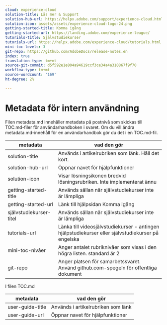 ```yaml
---
cloud: experience-cloud
solution-title: Läs mer & Support
solution-hub-url: https://helpx.adobe.com/support/experience-cloud.html
solution-icon: assets/assets/experience-cloud-logo-24.png
getting-started-title: Komma igång
getting-started-url: https://landing.adobe.com/experience-league/
tutorials-title: Självstudiekurser
tutorials-url: https://helpx.adobe.com/experience-cloud/tutorials.html
mini-toc-levels: 3
git-repo: https://github.com/AdobeDocs/release-notes.en
index: true
translation-type: tm+mt
source-git-commit: d5f592e1e804a94619ccf3ce34a4a310867f9f70
workflow-type: tm+mt
source-wordcount: '169'
ht-degree: 2%

---
```



# Metadata för intern användning

Filen metadata.md innehåller metadata på postnivå som skickas till TOC.md-filer för användarhandboken i svaret. Om du vill ändra metadata.md-innehåll för en användarhandbok gör du det i en TOC.md-fil.

| metadata | vad den gör |
|--- |--- |
| solution-title | Används i artikelrubriken som länk. Håll det kort. |
| solution-hub-url | Öppnar navet för hjälpfunktioner |
| solution-icon | Visar lösningsikonen bredvid lösningsrubriken. Inte implementerat ännu |
| getting-started-title | Används sällan när självstudiekurser inte är lämpliga |
| getting-started-url | Länk till hjälpsidan Komma igång |
| självstudiekurser-titel | Används sällan när självstudiekurser inte är lämpliga |
| tutorials-url | Länka till videosjälvstudiekurser - antingen hjälpstudiekurser eller självstudiekurser på engelska |
| mini-toc-nivåer | Anger antalet rubriknivåer som visas i den högra listen. standard är 2 |
| git-repo | Anger platsen för samarbetssvaret. Använd github.com-spegeln för offentliga dokument |

I filen TOC.md

| metadata | vad den gör |
|--- |--- |
| user-guide-title | Används i artikelrubriken som länk |
| user-guide-url | Öppnar navet för hjälpfunktioner |
